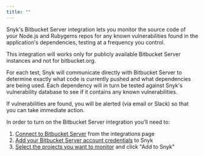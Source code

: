 ```yaml
---
title: ""
---
```


Snyk's Bitbucket Server integration lets you monitor the source code of your Node.js and Rubygems repos for any known vulnerabilities found in the application's dependencies, testing at a frequency you control.

This integration will works only for publicly available Bitbucket Server instances and not for bitbucket.org.

For each test, Snyk will communicate directly with Bitbucket Server to determine exactly what code is currently pushed and what dependencies are being used. Each dependency will in turn be tested against Snyk's vulnerability database to see if it contains any known vulnerabilities. 

If vulnerabilities are found, you will be alerted (via email or Slack) so that you can take immediate action.

In order to turn on the Bitbucket Server integration you'll need to:

1. [Connect to Bitbucket Server](#connecting-snyk-to-bitbucket-server) from the integrations page
2. [Add your Bitbucket Server account credentials](#generating-your-bitbucket-user) to Snyk
3. [Select the projects you want to monitor](#adding-bitbucket-server-repos) and click "Add to Snyk"
